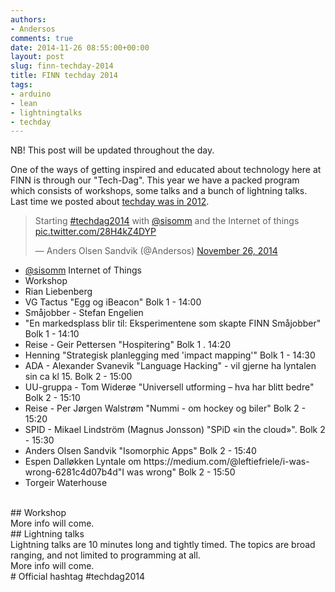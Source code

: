 ```yaml
---
authors:
- Andersos
comments: true
date: 2014-11-26 08:55:00+00:00
layout: post
slug: finn-techday-2014
title: FINN techday 2014
tags:
- arduino
- lean
- lightningtalks
- techday
---
```


NB! This post will be updated throughout the day.

One of the ways of getting inspired and educated about technology here at FINN is through our "Tech-Dag".
This year we have a packed program which consists of workshops, some talks and a bunch of lightning talks.
Last time we posted about <a href="http://tech.finn.no/2012/06/12/technology-day-2012/">techday was in 2012</a>.

<blockquote class="twitter-tweet" data-cards="hidden" lang="en"><p>Starting <a href="https://twitter.com/hashtag/techdagen?src=hash">#techdag2014</a> with <a href="https://twitter.com/sisomm">@sisomm</a> and the Internet of things <a href="http://t.co/28H4kZ4DYP">pic.twitter.com/28H4kZ4DYP</a></p>&mdash; Anders Olsen Sandvik (@Andersos) <a href="https://twitter.com/Andersos/status/537521670681280512">November 26, 2014</a></blockquote>
<script async src="//platform.twitter.com/widgets.js" charset="utf-8"></script>

<ul>
<li><a href="https://twitter.com/sisomm">@sisomm</a> Internet of Things</li>
<li>Workshop</li>
<li>Rian Liebenberg</li>
<li>VG Tactus	"Egg og iBeacon"	Bolk 1 - 14:00</li>
<li>Småjobber - Stefan Engelien</li>
<li>"En markedsplass blir til: Eksperimentene som skapte FINN Småjobber" Bolk 1 - 14:10</li>
<li>Reise - Geir Pettersen	<tema>"Hospitering"	Bolk 1 . 14:20</li>
<li>Henning	"Strategisk planlegging med 'impact mapping'"	Bolk 1 - 14:30</li>
<li>ADA - Alexander Svanevik	"Language Hacking" - vil gjerne ha lyntalen sin ca kl 15.	Bolk 2 - 15:00</li>
<li>UU-gruppa - Tom Widerøe	"Universell utforming – hva har blitt bedre" Bolk 2 - 15:10</li>
<li>Reise - Per Jørgen Walstrøm	"Nummi - om hockey og biler"	Bolk 2 - 15:20</li>
<li>SPID - Mikael Lindström (Magnus Jonsson) "SPiD «in the cloud»". Bolk 2 - 15:30</li>
<li>Anders Olsen Sandvik	"Isomorphic Apps"	Bolk 2 - 15:40</li>
<li>Espen Dalløkken	Lyntale om https://medium.com/@leftiefriele/i-was-wrong-6281c4d07b4d"I was wrong"	Bolk 2 - 15:50</li>
<li>Torgeir Waterhouse</li>
</ul>
<br>
## Workshop
<br>
More info will come.
<br>
## Lightning talks
<br>
Lightning talks are 10 minutes long and tightly timed.  
The topics are broad ranging, and not limited to programming at all.
<br>
More info will come.
<br>
# Official hashtag #techdag2014
